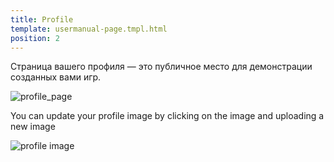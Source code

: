 ```yaml
---
title: Profile
template: usermanual-page.tmpl.html
position: 2
---
```


Страница вашего профиля — это публичное место для демонстрации созданных вами игр.

![profile_page][1]

You can update your profile image by clicking on the image and uploading a new image

![profile image][2]

[1]: /images/user-manual/profile/profile.png
[2]: /images/user-manual/profile/update-profile-image.jpg

